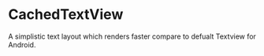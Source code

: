 # CachedTextView
A simplistic text layout which renders faster compare to defualt Textview for Android.
